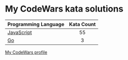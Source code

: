 # My CodeWars kata solutions

|    Programming Language  |    Kata Count  | 
|----------|:-------------:|
| [JavaScript](https://github.com/nikitapozdeev/programming-problems/tree/master/codewars/javascript) | 55 |
| [Go](https://github.com/nikitapozdeev/programming-problems/tree/master/codewars/go) | 3 |

[My CodeWars profile](https://www.codewars.com/users/crabn3bula)
